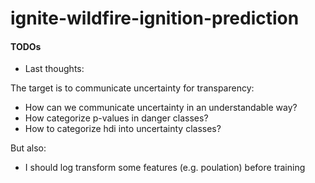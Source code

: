 # ignite-wildfire-ignition-prediction

#### TODOs

- Last thoughts:

The target is to communicate uncertainty for transparency:
-	How can we communicate uncertainty in an understandable way?
-	How categorize p-values in danger classes?
-	How to categorize hdi into uncertainty classes?

But also:
- I should log transform some features (e.g. poulation) before training


